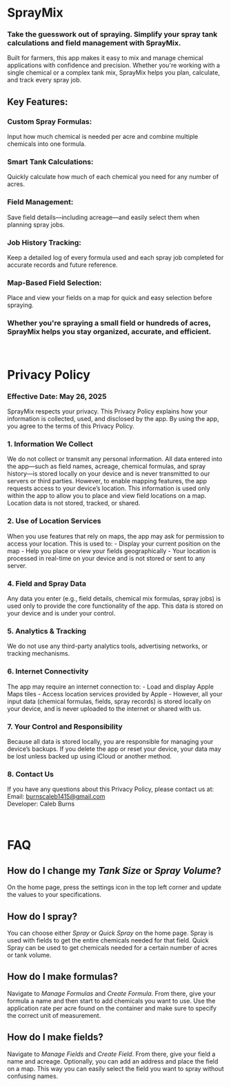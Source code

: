 # SprayMix
### Take the guesswork out of spraying. Simplify your spray tank calculations and field management with SprayMix.

 Built for farmers, this app makes it easy to mix and manage chemical applications with confidence and precision. Whether you're working with a single chemical or a complex tank mix, SprayMix helps you plan, calculate, and track every spray job.


## Key Features:

### Custom Spray Formulas:
Input how much chemical is needed per acre and combine multiple chemicals into one formula.

### Smart Tank Calculations:
Quickly calculate how much of each chemical you need for any number of acres.

### Field Management:
Save field details—including acreage—and easily select them when planning spray jobs.

### Job History Tracking:
Keep a detailed log of every formula used and each spray job completed for accurate records and future reference.

### Map-Based Field Selection:
Place and view your fields on a map for quick and easy selection before spraying.

### Whether you're spraying a small field or hundreds of acres, SprayMix helps you stay organized, accurate, and efficient.

<br>

# Privacy Policy
### Effective Date: May 26, 2025

SprayMix respects your privacy. This Privacy Policy explains how your information is collected, used, and disclosed by the app. By using the app, you agree to the terms of this Privacy Policy.

### 1. Information We Collect
We do not collect or transmit any personal information. All data entered into the app—such as field names, acreage, chemical formulas, and spray history—is stored locally on your device and is never transmitted to our servers or third parties. However, to enable mapping features, the app requests access to your device’s location. This information is used only within the app to allow you to place and view field locations on a map. Location data is not stored, tracked, or shared.

### 2. Use of Location Services
When you use features that rely on maps, the app may ask for permission to access your location. This is used to:
    - Display your current position on the map
    - Help you place or view your fields geographically
    - Your location is processed in real-time on your device and is not stored or sent to any server.

### 4. Field and Spray Data
Any data you enter (e.g., field details, chemical mix formulas, spray jobs) is used only to provide the core functionality of the app. This data is stored on your device and is under your control.

### 5. Analytics & Tracking
We do not use any third-party analytics tools, advertising networks, or tracking mechanisms.

### 6. Internet Connectivity
The app may require an internet connection to:
    - Load and display Apple Maps tiles
    - Access location services provided by Apple
    - However, all your input data (chemical formulas, fields, spray records) is stored locally on your device, and is never uploaded to the internet or shared with us.

### 7. Your Control and Responsibility
Because all data is stored locally, you are responsible for managing your device’s backups. If you delete the app or reset your device, your data may be lost unless backed up using iCloud or another method.

### 8. Contact Us
If you have any questions about this Privacy Policy, please contact us at:
<br>
Email: burnscaleb1415@gmail.com
<br>
Developer: Caleb Burns

<br>

# FAQ
<p>
  <h2>
    How do I change my <em>Tank Size</em> or <em>Spray Volume</em>?
  </h2>
    On the home page, press the settings icon in the top left corner and update the values to your specifications.
</p>

<p>
  <h2>
    How do I spray?
  </h2>
  You can choose either <em>Spray</em> or <em>Quick Spray</em> on the home page. Spray is used with fields to get the entire chemicals needed for that field. Quick Spray can be used to get chemicals needed for a certain number of acres or tank volume.
</p>
  
  <h2>
    How do I make formulas?
  </h2>
  Navigate to <em>Manage Formulas</em> and <em>Create Formula</em>. From there, give your formula a name and then start to add chemicals you want to use. Use the application rate per acre found on the container and make sure to specify the correct unit of measurement.
</p>

<p>
  <h2>
    How do I make fields?
  </h2>
  Navigate to <em>Manage Fields</em> and <em>Create Field</em>. From there, give your field a name and acreage. Optionally, you can add an address and place the field on a map. This way you can easily select the field you want to spray without confusing names.
</p>
